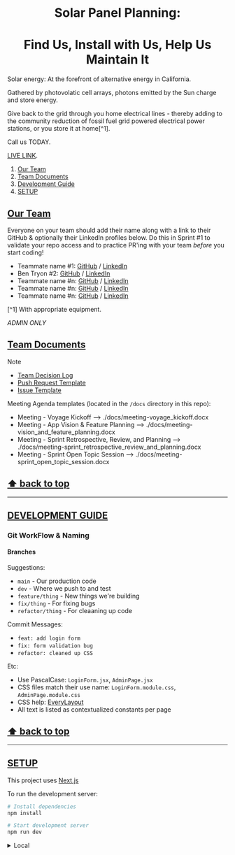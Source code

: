 <h1 align="center">Solar Panel Planning:</h1>
<h1 align="center">Find Us, Install with Us, Help Us Maintain It</h1>

Solar energy: At the forefront of alternative energy in California.

Gathered by photovolatic cell arrays, photons emitted by the Sun charge and store energy.

Give back to the grid through you home electrical lines - thereby adding to the community reduction of fossil fuel grid powered electrical power stations, or you store it at home[^1].

Call us TODAY.

[LIVE LINK](https://github.com/chingu-voyages/v52-tier1-team-04).

1. [Our Team](#1)
1. [Team Documents](#2)
1. [Development Guide](#3)
1. [SETUP](#4)

## [Our Team](#1)

<a name="types--our_team"></a>
Everyone on your team should add their name along with a link to their GitHub
& optionally their LinkedIn profiles below. Do this in Sprint #1 to validate
your repo access and to practice PR'ing with your team _before_ you start
coding!

- Teammate name #1: [GitHub](https://github.com/ghaccountname) / [LinkedIn](https://linkedin.com/in/liaccountname)
- Ben Tryon #2: [GitHub](https://github.com/bbbb4tryon) / [LinkedIn]()
- Teammate name #n: [GitHub](https://github.com/ghaccountname) / [LinkedIn](https://linkedin.com/in/liaccountname)
- Teammate name #n: [GitHub](https://github.com/ghaccountname) / [LinkedIn](https://linkedin.com/in/liaccountname)
- Teammate name #n: [GitHub](https://github.com/ghaccountname) / [LinkedIn](https://linkedin.com/in/liaccountname)

[^1] With appropriate equipment.

_ADMIN ONLY_

## [Team Documents](#2)

> [!NOTE]
>
> - [Team Decision Log](./docs/team_decision_log.md)
> - [Push Request Template](.github/PULL_TEMPLATE/pull_request_template.md)
> - [Issue Template](.github/ISSUE_TEMPLATE/task-template.md)

Meeting Agenda templates (located in the `/docs` directory in this repo):

- Meeting - Voyage Kickoff --> ./docs/meeting-voyage_kickoff.docx
- Meeting - App Vision & Feature Planning --> ./docs/meeting-vision_and_feature_planning.docx
- Meeting - Sprint Retrospective, Review, and Planning --> ./docs/meeting-sprint_retrospective_review_and_planning.docx
- Meeting - Sprint Open Topic Session --> ./docs/meeting-sprint_open_topic_session.docx

## **[⬆ back to top](#table-of-contents)**

---

## [DEVELOPMENT GUIDE](#3)

### Git WorkFlow & Naming

#### Branches

Suggestions:

- `main` - Our production code
- `dev` - Where we push to and test
- `feature/thing` - New things we're building
- `fix/thing` - For fixing bugs
- `refactor/thing` - For cleaaning up code

Commit Messages:

- `feat: add login form`
- `fix: form validation bug`
- `refactor: cleaned up CSS`

Etc:

- Use PascalCase: `LoginForm.jsx`, `AdminPage.jsx`
- CSS files match their use name: `LoginForm.module.css`, `AdminPage.module.css`
- CSS help: [EveryLayout](https://every-layout.dev/rudiments/global-and-local-styling/)
- All text is listed as contextualized constants per page

## **[⬆ back to top](#table-of-contents)**

---

## [SETUP](#4)

This project uses [Next.js](https://nextjs.org)

To run the development server:

```bash
# Install dependencies
npm install

# Start development server
npm run dev
```

<details>
    <summary>Local</summary>
    <p>Local server address: [http://localhost:3000](http://localhost:3000)</p>
</details>
